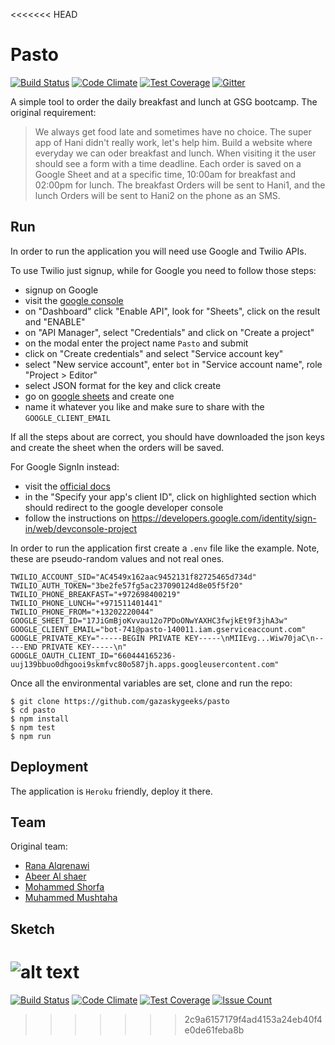 <<<<<<< HEAD
# Pasto

[![Build Status](https://travis-ci.org/gazaskygeeks/pasto.svg?branch=master)](https://travis-ci.org/gazaskygeeks/pasto)
[![Code Climate](https://codeclimate.com/github/gazaskygeeks/pasto/badges/gpa.svg)](https://codeclimate.com/github/gazaskygeeks/pasto)
[![Test Coverage](https://codeclimate.com/github/gazaskygeeks/pasto/badges/coverage.svg)](https://codeclimate.com/github/gazaskygeeks/pasto/coverage)
[![Gitter](https://badges.gitter.im/gitterHQ/gitter.svg)](https://gitter.im/gazaskygeeks_bootcamp/pasto)

A simple tool to order the daily breakfast and lunch at GSG bootcamp.
The original requirement:

> We always get food late and sometimes have no choice. The super app of Hani
didn't really work, let's help him. Build a website where everyday we can oder
breakfast and lunch. When visiting it the user should see a form with a time
deadline. Each order is saved on a Google Sheet and at a specific time, 10:00am
for breakfast and 02:00pm for lunch. The breakfast Orders will be sent to Hani1,
and the lunch Orders will be sent to Hani2 on the phone as an SMS.

## Run

In order to run the application you will need use Google and Twilio APIs.

To use Twilio just signup, while for Google you need to follow those steps:
- signup on Google
- visit the [google console](https://console.developers.google.com/apis/dashboard)
- on "Dashboard" click "Enable API", look for "Sheets", click on the result and "ENABLE"
- on "API Manager", select "Credentials" and click on "Create a project"
- on the modal enter the project name `Pasto` and submit
- click on "Create credentials" and select "Service account key"
- select "New service account", enter `bot` in "Service account name", role "Project > Editor"
- select JSON format for the key and click create
- go on [google sheets](https://docs.google.com/spreadsheets/u/0/) and create one
- name it whatever you like and make sure to share with the `GOOGLE_CLIENT_EMAIL`

If all the steps about are correct, you should have downloaded the json keys and
create the sheet when the orders will be saved.

For Google SignIn instead:
- visit the [official docs](https://developers.google.com/identity/sign-in/web/sign-in)
- in the "Specify your app's client ID", click on highlighted section which should
  redirect to the google developer console
- follow the instructions on https://developers.google.com/identity/sign-in/web/devconsole-project

In order to run the application first create a `.env` file like the example. Note,
these are pseudo-random values and not real ones.

```
TWILIO_ACCOUNT_SID="AC4549x162aac9452131f82725465d734d"
TWILIO_AUTH_TOKEN="3be2fe57fg5ac237090124d8e05f5f20"
TWILIO_PHONE_BREAKFAST="+972698400219"
TWILIO_PHONE_LUNCH="+971511401441"
TWILIO_PHONE_FROM="+13202220044"
GOOGLE_SHEET_ID="17JiGmBjoKvvau12o7PDoONwYAXHC3fwjkEt9f3jhA3w"
GOOGLE_CLIENT_EMAIL="bot-741@pasto-140011.iam.gserviceaccount.com"
GOOGLE_PRIVATE_KEY="-----BEGIN PRIVATE KEY-----\nMIIEvg...Wiw70jaC\n-----END PRIVATE KEY-----\n"
GOOGLE_OAUTH_CLIENT_ID="660444165236-uuj139bbuo0dhgooi9skmfvc80o587jh.apps.googleusercontent.com"
```

Once all the environmental variables are set, clone and run the repo:

```
$ git clone https://github.com/gazaskygeeks/pasto
$ cd pasto
$ npm install
$ npm test
$ npm run
```

## Deployment

The application is `Heroku` friendly, deploy it there.

## Team

Original team:
- [Rana Alqrenawi](https://github.com/RanaAlqrenawi)
- [Abeer Al shaer](https://github.com/abeeralshaer)
- [Mohammed Shorfa](https://github.com/mhmdshorafa)
- [Muhammed Mushtaha](https://github.com/muhmushtaha)

## Sketch

![alt text](https://scontent.fjrs2-1.fna.fbcdn.net/v/t34.0-12/16997507_10206350716085054_872691707_n.jpg?oh=c2f84b3ad54dba9bf3ce6243fbf6784b&oe=58B65083 "Sketch")
=======
[![Build Status](https://travis-ci.org/mhmdshorafa/ammblog.svg?branch=master)](https://travis-ci.org/mhmdshorafa/ammblog)
[![Code Climate](https://codeclimate.com/github/mhmdshorafa/ammblog/badges/gpa.svg)](https://codeclimate.com/github/mhmdshorafa/ammblog)
[![Test Coverage](https://codeclimate.com/github/mhmdshorafa/ammblog/badges/coverage.svg)](https://codeclimate.com/github/mhmdshorafa/ammblog/coverage)
[![Issue Count](https://codeclimate.com/github/mhmdshorafa/ammblog/badges/issue_count.svg)](https://codeclimate.com/github/mhmdshorafa/ammblog)
>>>>>>> 2c9a6157179f4ad4153a24eb40f4e0de61feba8b
